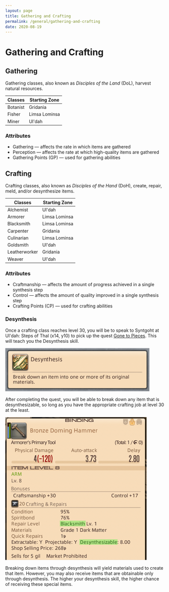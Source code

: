 ```yaml
---
layout: page
title: Gathering and Crafting
permalink: /general/gathering-and-crafting
date: 2020-08-19
---
```


# Gathering and Crafting

## Gathering

Gathering classes, also known as *Disciples of the Land* (DoL), harvest natural resources.

| Classes  | Starting Zone |
|----------|---------------|
| Botanist | Gridania      |
| Fisher   | Limsa Lominsa |
| Miner    | Ul'dah        |

### Attributes

- Gathering — affects the rate in which items are gathered
- Perception — affects the rate at which high-quality items are gathered
- Gathering Points (GP) — used for gathering abilities

## Crafting

Crafting classes, also known as *Disciples of the Hand* (DoH), create, repair, meld, and/or desynthesize items.

| Classes       | Starting Zone |
|---------------|---------------|
| Alchemist     | Ul'dah        |
| Armorer       | Limsa Lominsa |
| Blacksmith    | Limsa Lominsa |
| Carpenter     | Gridania      |
| Culinarian    | Limsa Lominsa |
| Goldsmith     | Ul'dah        |
| Leatherworker | Gridania      |
| Weaver        | Ul'dah        |

### Attributes

- Craftmanship — affects the amount of progress achieved in a single synthesis step
- Control — affects the amount of quality improved in a single synthesis step
- Crafting Points (CP) — used for crafting abilities

### Desynthesis

Once a crafting class reaches level 30, you will be to speak to Syntgoht at Ul'dah: Steps of Thal (x14, y10) to pick up the quest [Gone to Pieces](https://na.finalfantasyxiv.com/lodestone/playguide/db/quest/b507ad2d3bb/). This will teach you the Desynthesis skill.

![Desynthesis: Break down an item into one or more of its original materials.](/assets/images/crafting-desynthesis.png)

After completing the quest, you will be able to break down any item that is desynthesizable, so long as you have the appropriate crafting job at level 30 at the least.

![](/assets/images/crafting-desynthesis-item.png)

Breaking down items through desynthesis will yield materials used to create that item. However, you may also receive items that are obtainable only through desynthesis. The higher your desynthesis skill, the higher chance of receiving these special items.
